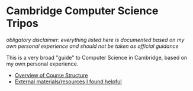 # Cambridge Computer Science Tripos

_obligatory disclaimer: everything listed here is documented based on my own personal experience and should not be taken as official guidance_

This is a very broad "guide" to Computer Science in Cambridge, based on my own personal experience.

- [Overview of Course Structure](course_structure.md)
- [External materials/resources I found helpful](resources.md)